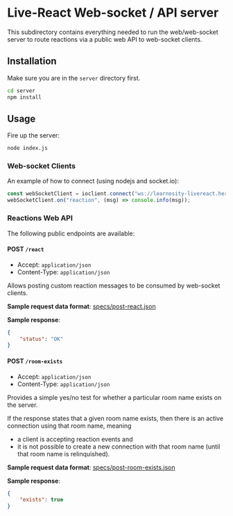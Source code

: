 # Live-React Web-socket / API server

This subdirectory contains everything needed to run the web/web-socket server
to route reactions via a public web API to web-socket clients.

## Installation

Make sure you are in the `server` directory first.

```sh
cd server
npm install
```

## Usage

Fire up the server:

```sh
node index.js
```

### Web-socket Clients

An example of how to connect (using nodejs and socket.io):

```js
const webSocketClient = ioclient.connect("ws://learnosity-livereact.herokuapp:80");
webSocketClient.on("reaction", (msg) => console.info(msg));
```

### Reactions Web API

The following public endpoints are available:

#### POST `/react`

* Accept: `application/json`
* Content-Type: `application/json`

Allows posting custom reaction messages to be consumed by web-socket clients.

**Sample request data format**: [specs/post-react.json](../specs/post-react.json)

**Sample response**:
```json
{
    "status": "OK"
}
```

#### POST `/room-exists`

* Accept: `application/json`
* Content-Type: `application/json`

Provides a simple yes/no test for whether a particular room name exists on the server.

If the response states that a given room name exists, then there is an active connection using that room name, meaning
* a client is accepting reaction events and
* it is not possible to create a new connection with that room name (until that room name is relinquished).

**Sample request data format**: [specs/post-room-exists.json](../specs/post-room-exists.json)

**Sample response**:
```json
{
    "exists": true
}
```

